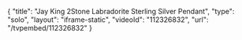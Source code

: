 {
    "title": "Jay King 2Stone Labradorite Sterling Silver Pendant",
    "type": "solo",
    "layout": "iframe-static",
    "videoId": "112326832",
    "url": "\/tvpembed\/112326832"
}
